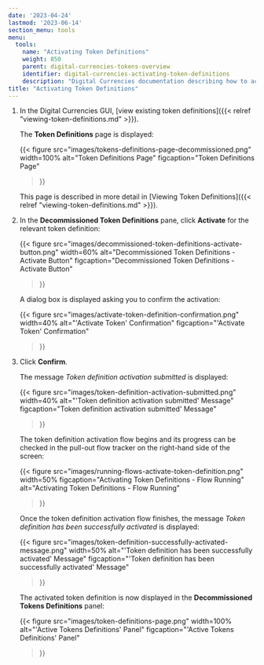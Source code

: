 ```yaml
---
date: '2023-04-24'
lastmod: '2023-06-14'
section_menu: tools
menu:
  tools:
    name: "Activating Token Definitions"
    weight: 850
    parent: digital-currencies-tokens-overview
    identifier: digital-currencies-activating-token-definitions
    description: "Digital Currencies documentation describing how to activate decommissioned token definitions via the GUI"
title: "Activating Token Definitions"
---
```



1. In the Digital Currencies GUI, [view existing token definitions]({{< relref "viewing-token-definitions.md" >}}).

   The **Token Definitions** page is displayed:

   {{< 
      figure
	  src="images/tokens-definitions-page-decommissioned.png"
      width=100%
	  alt="Token Definitions Page"
	  figcaption="Token Definitions Page"
   >}}
   
   This page is described in more detail in [Viewing Token Definitions]({{< relref "viewing-token-definitions.md" >}}).

2. In the **Decommissioned Token Definitions** pane, click **Activate** for the relevant token definition:

   {{< 
      figure
	  src="images/decommissioned-token-definitions-activate-button.png"
      width=60%
	  alt="Decommissioned Token Definitions - Activate Button"
	  figcaption="Decommissioned Token Definitions - Activate Button"
   >}}
   
   A dialog box is displayed asking you to confirm the activation:
   
   {{< 
      figure
	  src="images/activate-token-definition-confirmation.png"
      width=40%
	  alt="'Activate Token' Confirmation"
	  figcaption="'Activate Token' Confirmation"
   >}}
   
3. Click **Confirm**.
   
   The message *Token definition activation submitted* is displayed:

   {{< 
      figure
	  src="images/token-definition-activation-submitted.png"
      width=40%
	  alt="'Token definition activation submitted' Message"
	  figcaption="Token definition activation submitted' Message"
   >}}

   The token definition activation flow begins and its progress can be checked in the pull-out flow tracker on the right-hand side of the screen:
    
   {{< 
      figure
	  src="images/running-flows-activate-token-definition.png"
      width=50%
	  figcaption="Activating Token Definitions - Flow Running"
	  alt="Activating Token Definitions - Flow Running"
   >}}  

   Once the token definition activation flow finishes, the message *Token definition has been successfully activated* is displayed:

   {{< 
      figure
	  src="images/token-definition-successfully-activated-message.png"
      width=50%
	  alt="'Token definition has been successfully activated' Message"
	  figcaption="'Token definition has been successfully activated' Message"
   >}}
   
   The activated token definition is now displayed in the **Decommissioned Tokens Definitions** panel:
   
   {{< 
      figure
	  src="images/token-definitions-page.png"
      width=100%
	  alt="'Active Tokens Definitions' Panel"
	  figcaption="'Active Tokens Definitions' Panel"
   >}}
   
   
   
   
   
   
   